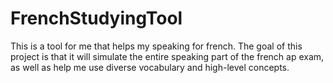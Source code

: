 # FrenchStudyingTool
This is a tool for me that helps my speaking for french. The goal of this project is that it will simulate the entire speaking part of the french ap exam, as well as help me use diverse vocabulary and high-level concepts.
